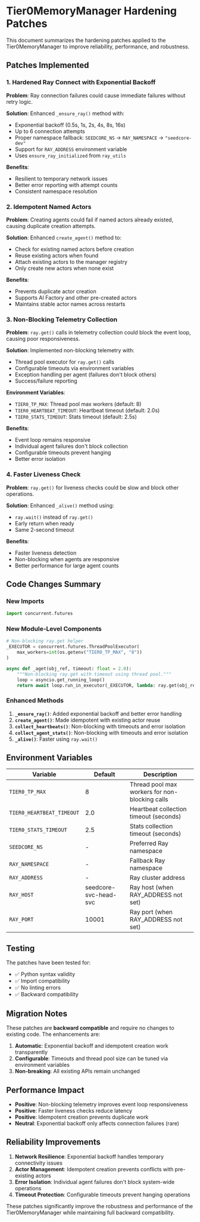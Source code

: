 # Tier0MemoryManager Hardening Patches

This document summarizes the hardening patches applied to the Tier0MemoryManager to improve reliability, performance, and robustness.

## Patches Implemented

### 1. Hardened Ray Connect with Exponential Backoff

**Problem**: Ray connection failures could cause immediate failures without retry logic.

**Solution**: Enhanced `_ensure_ray()` method with:
- Exponential backoff (0.5s, 1s, 2s, 4s, 8s, 16s)
- Up to 6 connection attempts
- Proper namespace fallback: `SEEDCORE_NS` → `RAY_NAMESPACE` → `"seedcore-dev"`
- Support for `RAY_ADDRESS` environment variable
- Uses `ensure_ray_initialized` from `ray_utils`

**Benefits**:
- Resilient to temporary network issues
- Better error reporting with attempt counts
- Consistent namespace resolution

### 2. Idempotent Named Actors

**Problem**: Creating agents could fail if named actors already existed, causing duplicate creation attempts.

**Solution**: Enhanced `create_agent()` method to:
- Check for existing named actors before creation
- Reuse existing actors when found
- Attach existing actors to the manager registry
- Only create new actors when none exist

**Benefits**:
- Prevents duplicate actor creation
- Supports AI Factory and other pre-created actors
- Maintains stable actor names across restarts

### 3. Non-Blocking Telemetry Collection

**Problem**: `ray.get()` calls in telemetry collection could block the event loop, causing poor responsiveness.

**Solution**: Implemented non-blocking telemetry with:
- Thread pool executor for `ray.get()` calls
- Configurable timeouts via environment variables
- Exception handling per agent (failures don't block others)
- Success/failure reporting

**Environment Variables**:
- `TIER0_TP_MAX`: Thread pool max workers (default: 8)
- `TIER0_HEARTBEAT_TIMEOUT`: Heartbeat timeout (default: 2.0s)
- `TIER0_STATS_TIMEOUT`: Stats timeout (default: 2.5s)

**Benefits**:
- Event loop remains responsive
- Individual agent failures don't block collection
- Configurable timeouts prevent hanging
- Better error isolation

### 4. Faster Liveness Check

**Problem**: `ray.get()` for liveness checks could be slow and block other operations.

**Solution**: Enhanced `_alive()` method using:
- `ray.wait()` instead of `ray.get()`
- Early return when ready
- Same 2-second timeout

**Benefits**:
- Faster liveness detection
- Non-blocking when agents are responsive
- Better performance for large agent counts

## Code Changes Summary

### New Imports
```python
import concurrent.futures
```

### New Module-Level Components
```python
# Non-blocking ray.get helper
_EXECUTOR = concurrent.futures.ThreadPoolExecutor(
    max_workers=int(os.getenv("TIER0_TP_MAX", "8"))
)

async def _aget(obj_ref, timeout: float = 2.0):
    """Non-blocking ray.get with timeout using thread pool."""
    loop = asyncio.get_running_loop()
    return await loop.run_in_executor(_EXECUTOR, lambda: ray.get(obj_ref, timeout=timeout))
```

### Enhanced Methods

1. **`_ensure_ray()`**: Added exponential backoff and better error handling
2. **`create_agent()`**: Made idempotent with existing actor reuse
3. **`collect_heartbeats()`**: Non-blocking with timeouts and error isolation
4. **`collect_agent_stats()`**: Non-blocking with timeouts and error isolation
5. **`_alive()`**: Faster using `ray.wait()`

## Environment Variables

| Variable | Default | Description |
|----------|---------|-------------|
| `TIER0_TP_MAX` | 8 | Thread pool max workers for non-blocking calls |
| `TIER0_HEARTBEAT_TIMEOUT` | 2.0 | Heartbeat collection timeout (seconds) |
| `TIER0_STATS_TIMEOUT` | 2.5 | Stats collection timeout (seconds) |
| `SEEDCORE_NS` | - | Preferred Ray namespace |
| `RAY_NAMESPACE` | - | Fallback Ray namespace |
| `RAY_ADDRESS` | - | Ray cluster address |
| `RAY_HOST` | seedcore-svc-head-svc | Ray host (when RAY_ADDRESS not set) |
| `RAY_PORT` | 10001 | Ray port (when RAY_ADDRESS not set) |

## Testing

The patches have been tested for:
- ✅ Python syntax validity
- ✅ Import compatibility
- ✅ No linting errors
- ✅ Backward compatibility

## Migration Notes

These patches are **backward compatible** and require no changes to existing code. The enhancements are:

1. **Automatic**: Exponential backoff and idempotent creation work transparently
2. **Configurable**: Timeouts and thread pool size can be tuned via environment variables
3. **Non-breaking**: All existing APIs remain unchanged

## Performance Impact

- **Positive**: Non-blocking telemetry improves event loop responsiveness
- **Positive**: Faster liveness checks reduce latency
- **Positive**: Idempotent creation prevents duplicate work
- **Neutral**: Exponential backoff only affects connection failures (rare)

## Reliability Improvements

1. **Network Resilience**: Exponential backoff handles temporary connectivity issues
2. **Actor Management**: Idempotent creation prevents conflicts with pre-existing actors
3. **Error Isolation**: Individual agent failures don't block system-wide operations
4. **Timeout Protection**: Configurable timeouts prevent hanging operations

These patches significantly improve the robustness and performance of the Tier0MemoryManager while maintaining full backward compatibility.
